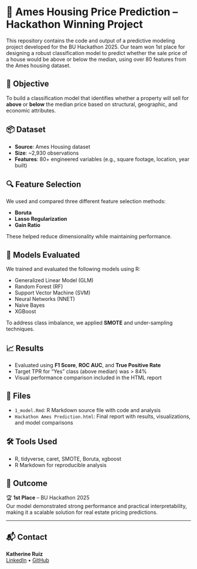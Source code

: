 # 🏡 Ames Housing Price Prediction – Hackathon Winning Project

This repository contains the code and output of a predictive modeling project developed for the BU Hackathon 2025. Our team won 1st place for designing a robust classification model to predict whether the sale price of a house would be above or below the median, using over 80 features from the Ames housing dataset.

## 🎯 Objective

To build a classification model that identifies whether a property will sell for **above** or **below** the median price based on structural, geographic, and economic attributes.

## 📦 Dataset

- **Source**: Ames Housing dataset
- **Size**: ~2,930 observations
- **Features**: 80+ engineered variables (e.g., square footage, location, year built)

## 🔍 Feature Selection

We used and compared three different feature selection methods:
- **Boruta**
- **Lasso Regularization**
- **Gain Ratio**

These helped reduce dimensionality while maintaining performance.

## 🤖 Models Evaluated

We trained and evaluated the following models using R:
- Generalized Linear Model (GLM)
- Random Forest (RF)
- Support Vector Machine (SVM)
- Neural Networks (NNET)
- Naive Bayes
- XGBoost

To address class imbalance, we applied **SMOTE** and under-sampling techniques.

## 📈 Results

- Evaluated using **F1 Score**, **ROC AUC**, and **True Positive Rate**
- Target TPR for “Yes” class (above median) was > 84%
- Visual performance comparison included in the HTML report

## 📂 Files

- `1_model.Rmd`: R Markdown source file with code and analysis
- `Hackathon Ames Prediction.html`: Final report with results, visualizations, and model comparisons

## 🛠 Tools Used

- R, tidyverse, caret, SMOTE, Boruta, xgboost
- R Markdown for reproducible analysis

## 🏅 Outcome

🏆 **1st Place** – BU Hackathon 2025  
Our model demonstrated strong performance and practical interpretability, making it a scalable solution for real estate pricing predictions.

---

## 📬 Contact

**Katherine Ruiz**  
[LinkedIn](https://www.linkedin.com/in/kat-ruiz-q/) • [GitHub](https://github.com/kat2309)
